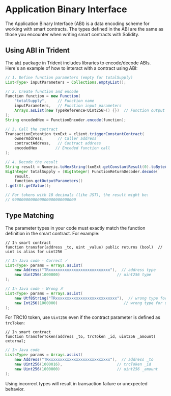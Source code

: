 # Application Binary Interface

The Application Binary Interface (ABI) is a data encoding scheme for working with smart contracts. The types defined in the ABI are the same as those you encounter when writing smart contracts with Solidity.

## Using ABI in Trident

The `abi` package in Trident includes libraries to encode/decode ABIs. Here's an example of how to interact with a contract using ABI:

```java
// 1. Define function parameters (empty for totalSupply)
List<Type> inputParameters = Collections.emptyList();

// 2. Create function and encode
Function function = new Function(
    "totalSupply",     // Function name
    inputParameters,   // Function input parameters
    Arrays.asList(new TypeReference<Uint256>() {})  // Function output parameters
);
String encodedHex = FunctionEncoder.encode(function);

// 3. Call the contract
TransactionExtention txnExt = client.triggerConstantContract(
    ownerAddress,      // Caller address
    contractAddress,   // Contract address
    encodedHex        // Encoded function call
);

// 4. Decode the result
String result = Numeric.toHexString(txnExt.getConstantResult(0).toByteArray());
BigInteger totalSupply = (BigInteger) FunctionReturnDecoder.decode(
    result, 
    function.getOutputParameters()
).get(0).getValue();

// For tokens with 18 decimals (like JST), the result might be:
// 9900000000000000000000000000
```

## Type Matching

The parameter types in your code must exactly match the function definition in the smart contract. For example:

```solidity
// In smart contract
function transfer(address _to, uint _value) public returns (bool)  // uint is alias for uint256
```

```java
// In Java code - Correct ✓
List<Type> params = Arrays.asList(
    new Address("TRxxxxxxxxxxxxxxxxxxxxxxxxxxx"),  // address type
    new Uint256(1000000)                         // uint256 type
);

// In Java code - Wrong ✗
List<Type> params = Arrays.asList(
    new Utf8String("TRxxxxxxxxxxxxxxxxxxxxxxxxxxx"),  // wrong type for address
    new Int256(1000000)                             // wrong type for uint
);
```

For TRC10 token, use `Uint256` even if the contract parameter is defined as `trcToken`:

```solidity
// In smart contract
function transferToken(address _to, trcToken _id, uint256 _amount) external;
```

```java
// In Java code
List<Type> params = Arrays.asList(
    new Address("TRxxxxxxxxxxxxxxxxxxxxxxxxxxx"),  // address _to
    new Uint256(1000016),                        // trcToken _id
    new Uint256(1000000)                         // uint256 _amount
);
```

Using incorrect types will result in transaction failure or unexpected behavior.
